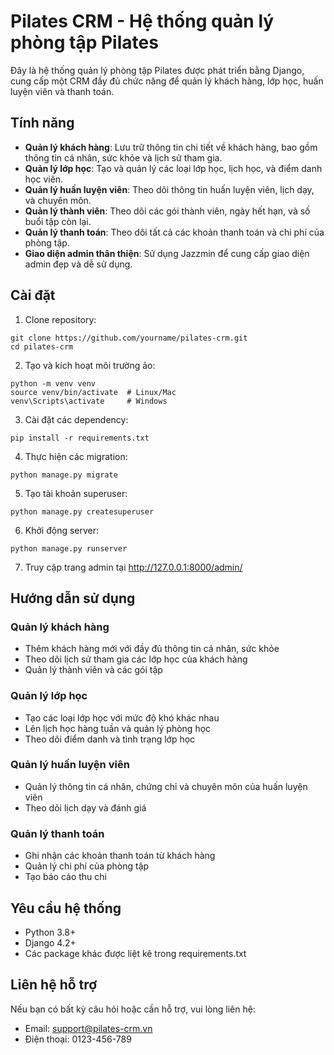 # Pilates CRM - Hệ thống quản lý phòng tập Pilates

Đây là hệ thống quản lý phòng tập Pilates được phát triển bằng Django, cung cấp một CRM đầy đủ chức năng để quản lý khách hàng, lớp học, huấn luyện viên và thanh toán.

## Tính năng

- **Quản lý khách hàng**: Lưu trữ thông tin chi tiết về khách hàng, bao gồm thông tin cá nhân, sức khỏe và lịch sử tham gia.
- **Quản lý lớp học**: Tạo và quản lý các loại lớp học, lịch học, và điểm danh học viên.
- **Quản lý huấn luyện viên**: Theo dõi thông tin huấn luyện viên, lịch dạy, và chuyên môn.
- **Quản lý thành viên**: Theo dõi các gói thành viên, ngày hết hạn, và số buổi tập còn lại.
- **Quản lý thanh toán**: Theo dõi tất cả các khoản thanh toán và chi phí của phòng tập.
- **Giao diện admin thân thiện**: Sử dụng Jazzmin để cung cấp giao diện admin đẹp và dễ sử dụng.

## Cài đặt

1. Clone repository:
```
git clone https://github.com/yourname/pilates-crm.git
cd pilates-crm
```

2. Tạo và kích hoạt môi trường ảo:
```
python -m venv venv
source venv/bin/activate  # Linux/Mac
venv\Scripts\activate     # Windows
```

3. Cài đặt các dependency:
```
pip install -r requirements.txt
```

4. Thực hiện các migration:
```
python manage.py migrate
```

5. Tạo tài khoản superuser:
```
python manage.py createsuperuser
```

6. Khởi động server:
```
python manage.py runserver
```

7. Truy cập trang admin tại http://127.0.0.1:8000/admin/

## Hướng dẫn sử dụng

### Quản lý khách hàng
- Thêm khách hàng mới với đầy đủ thông tin cá nhân, sức khỏe
- Theo dõi lịch sử tham gia các lớp học của khách hàng
- Quản lý thành viên và các gói tập

### Quản lý lớp học
- Tạo các loại lớp học với mức độ khó khác nhau
- Lên lịch học hàng tuần và quản lý phòng học
- Theo dõi điểm danh và tình trạng lớp học

### Quản lý huấn luyện viên
- Quản lý thông tin cá nhân, chứng chỉ và chuyên môn của huấn luyện viên
- Theo dõi lịch dạy và đánh giá

### Quản lý thanh toán
- Ghi nhận các khoản thanh toán từ khách hàng
- Quản lý chi phí của phòng tập
- Tạo báo cáo thu chi

## Yêu cầu hệ thống

- Python 3.8+
- Django 4.2+
- Các package khác được liệt kê trong requirements.txt

## Liên hệ hỗ trợ

Nếu bạn có bất kỳ câu hỏi hoặc cần hỗ trợ, vui lòng liên hệ:
- Email: support@pilates-crm.vn
- Điện thoại: 0123-456-789 